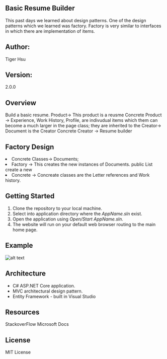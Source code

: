 ## Basic Resume Builder
This past days we learned about design patterns. One of the design patterns which we learned was factory.
Factory is very similar to interfaces in which there are implementation of items.



## Author:
Tiger Hsu

## Version:
2.0.0 

## Overview
Build a basic resume.
Product-> This product is a reusme
Concrete Product -> Experience, Work History, Profile, are indivudual items which them can become a much larger
in the page class; they are inherited to the 
Creator-> Document <List> is the Creator 
Concrete Creator -> Resume builder

## Factory Design
<li> Concrete Classes-> Documents;
<li> Factory -> This creates the new instances of Documents.  public List <Page> create a new <Page>
<li> Concrete -> Concreate classes are the Letter references and Work history.


## Getting Started
1. Clone the repository to your local machine.
2. Select into application directory where the *AppName.sln* exist.
3. Open the application using *Open/Start AppName.sln*.
5. The website will run on your default web browser routing to the main home page.

## Example

![alt text](Design-Pattern.bmp)



## Architecture
 - C# ASP.NET Core application.
 - MVC architectural design pattern.
 - Entity Framework - built in Visual Studio

## Resources
StackoverFlow
Microsoft Docs

## License
MIT License

